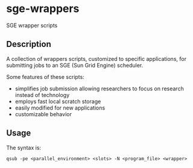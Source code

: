 # sge-wrappers
SGE wrapper scripts

## Description
A collection of wrappers scripts, customized to specific applications, for submitting jobs to an SGE (Sun Grid Engine) scheduler.

Some features of these scripts:

  - simplifies job submission allowing researchers to focus on research instead of technology
  - employs fast local scratch storage
  - easily modified for new applications
  - customizable behavior
  
## Usage
The syntax is:

```
qsub -pe <parallel_environment> <slots> -N <program_file> <wrapper>
```


